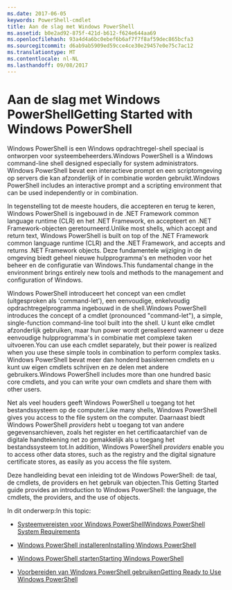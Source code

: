 ```yaml
---
ms.date: 2017-06-05
keywords: PowerShell-cmdlet
title: Aan de slag met Windows PowerShell
ms.assetid: b0e2ad92-875f-421d-b612-f624e644aa69
ms.openlocfilehash: 93a4d4a6bc0ebef6b6af7f7f8af59dec865bcfa3
ms.sourcegitcommit: d6ab9ab5909ed59cce4ce30e29457e0e75c7ac12
ms.translationtype: MT
ms.contentlocale: nl-NL
ms.lasthandoff: 09/08/2017
---
```

# <a name="getting-started-with-windows-powershell"></a><span data-ttu-id="5f20b-103">Aan de slag met Windows PowerShell</span><span class="sxs-lookup"><span data-stu-id="5f20b-103">Getting Started with Windows PowerShell</span></span>
<span data-ttu-id="5f20b-104">Windows PowerShell is een Windows opdrachtregel-shell speciaal is ontworpen voor systeembeheerders.</span><span class="sxs-lookup"><span data-stu-id="5f20b-104">Windows PowerShell is a Windows command-line shell designed especially for system administrators.</span></span> <span data-ttu-id="5f20b-105">Windows PowerShell bevat een interactieve prompt en een scriptomgeving op servers die kan afzonderlijk of in combinatie worden gebruikt.</span><span class="sxs-lookup"><span data-stu-id="5f20b-105">Windows PowerShell includes an interactive prompt and a scripting environment that can be used independently or in combination.</span></span>

<span data-ttu-id="5f20b-106">In tegenstelling tot de meeste houders, die accepteren en terug te keren, Windows PowerShell is ingebouwd in de .NET Framework common language runtime (CLR) en het .NET Framework, en accepteert en .NET Framework-objecten geretourneerd.</span><span class="sxs-lookup"><span data-stu-id="5f20b-106">Unlike most shells, which accept and return text, Windows PowerShell is built on top of the .NET Framework common language runtime (CLR) and the .NET Framework, and accepts and returns .NET Framework objects.</span></span> <span data-ttu-id="5f20b-107">Deze fundamentele wijziging in de omgeving biedt geheel nieuwe hulpprogramma's en methoden voor het beheer en de configuratie van Windows.</span><span class="sxs-lookup"><span data-stu-id="5f20b-107">This fundamental change in the environment brings entirely new tools and methods to the management and configuration of Windows.</span></span>

<span data-ttu-id="5f20b-108">Windows PowerShell introduceert het concept van een cmdlet (uitgesproken als 'command-let'), een eenvoudige, enkelvoudig opdrachtregelprogramma ingebouwd in de shell.</span><span class="sxs-lookup"><span data-stu-id="5f20b-108">Windows PowerShell introduces the concept of a cmdlet (pronounced "command-let"), a simple, single-function command-line tool built into the shell.</span></span> <span data-ttu-id="5f20b-109">U kunt elke cmdlet afzonderlijk gebruiken, maar hun power wordt gerealiseerd wanneer u deze eenvoudige hulpprogramma's in combinatie met complexe taken uitvoeren.</span><span class="sxs-lookup"><span data-stu-id="5f20b-109">You can use each cmdlet separately, but their power is realized when you use these simple tools in combination to perform complex tasks.</span></span> <span data-ttu-id="5f20b-110">Windows PowerShell bevat meer dan honderd basiskernen cmdlets en u kunt uw eigen cmdlets schrijven en ze delen met andere gebruikers.</span><span class="sxs-lookup"><span data-stu-id="5f20b-110">Windows PowerShell includes more than one hundred basic core cmdlets, and you can write your own cmdlets and share them with other users.</span></span>

<span data-ttu-id="5f20b-111">Net als veel houders geeft Windows PowerShell u toegang tot het bestandssysteem op de computer.</span><span class="sxs-lookup"><span data-stu-id="5f20b-111">Like many shells, Windows PowerShell gives you access to the file system on the computer.</span></span> <span data-ttu-id="5f20b-112">Daarnaast biedt Windows PowerShell *providers* hebt u toegang tot van andere gegevensarchieven, zoals het register en het certificaatarchief van de digitale handtekening net zo gemakkelijk als u toegang het bestandssysteem tot.</span><span class="sxs-lookup"><span data-stu-id="5f20b-112">In addition, Windows PowerShell *providers* enable you to access other data stores, such as the registry and the digital signature certificate stores, as easily as you access the file system.</span></span>

<span data-ttu-id="5f20b-113">Deze handleiding bevat een inleiding tot de Windows PowerShell: de taal, de cmdlets, de providers en het gebruik van objecten.</span><span class="sxs-lookup"><span data-stu-id="5f20b-113">This Getting Started guide provides an introduction to Windows PowerShell: the language, the cmdlets, the providers, and the use of objects.</span></span>

<span data-ttu-id="5f20b-114">In dit onderwerp:</span><span class="sxs-lookup"><span data-stu-id="5f20b-114">In this topic:</span></span>

- [<span data-ttu-id="5f20b-115">Systeemvereisten voor Windows PowerShell</span><span class="sxs-lookup"><span data-stu-id="5f20b-115">Windows PowerShell System Requirements</span></span>](../setup/Windows-PowerShell-System-Requirements.md)

- [<span data-ttu-id="5f20b-116">Windows PowerShell installeren</span><span class="sxs-lookup"><span data-stu-id="5f20b-116">Installing Windows PowerShell</span></span>](../setup/Installing-Windows-PowerShell.md)

- [<span data-ttu-id="5f20b-117">Windows PowerShell starten</span><span class="sxs-lookup"><span data-stu-id="5f20b-117">Starting Windows PowerShell</span></span>](../setup/Starting-Windows-PowerShell.md)

- [<span data-ttu-id="5f20b-118">Voorbereiden van Windows PowerShell gebruiken</span><span class="sxs-lookup"><span data-stu-id="5f20b-118">Getting Ready to Use Windows PowerShell</span></span>](Getting-Ready-to-Use-Windows-PowerShell.md)

